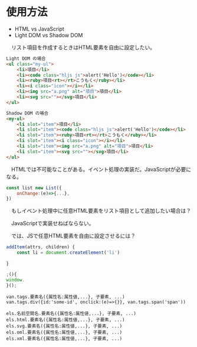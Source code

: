 # 使用方法

* HTML vs JavaScript
* Light DOM vs Shadow DOM

　リスト項目を作成するときはHTML要素を自由に設定したい。

```html
Light DOM の場合
<ul class="my-ul">
    <li>項目</li>
    <li><code class="hljs js">alert('Hello')</code></li>
    <li><ruby>項目<rt></rt>こうもく</ruby></li>
    <li><i class="icon"></i></li>
    <li><img src="a.png" alt="項目">項目</li>
    <li><svg src=""></svg>項目</li>
</ul>
```
```html
Shadow DOM の場合
<my-ul>
    <li slot="item">項目</li>
    <li slot="item"><code class="hljs js">alert('Hello')</code></li>
    <li slot="item"><ruby>項目<rt></rt>こうもく</ruby></li>
    <li slot="item"><i class="icon"></i></li>
    <li slot="item"><img src="a.png" alt="項目">項目</li>
    <li slot="item"><svg src=""></svg>項目</li>
</ul>
```

　HTMLでは不可能なことがある。イベント処理の実装だ。JavaScriptが必要になる。

```javascript
const list new List({
    onChange:(e)=>{...},
})
```

　もしイベント処理中に任意HTML要素をリスト項目として追加したい場合は？

　JavaScriptで実装せねばならない。

　では、JSで任意HTML要素を自由に設定させるには？

```javascript
addItem(attrs, children) {
    const li = document.createElement('li')
    
}
```

```javascript
;(){
window.
}();
```



```
van.tags.要素名({属性名:属性値,...}, 子要素, ...)
van.tags.div({id:'some-id', onclick:(e)=>{}}, van.tags.span('span'))
```
```
els.名前空間名.要素名({属性名:属性値,...}, 子要素, ...)
els.html.要素名({属性名:属性値,...}, 子要素, ...)
els.svg.要素名({属性名:属性値,...}, 子要素, ...)
els.oml.要素名({属性名:属性値,...}, 子要素, ...)
els.xml.要素名({属性名:属性値,...}, 子要素, ...)
```

